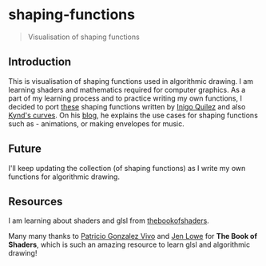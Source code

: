 # shaping-functions

> Visualisation of shaping functions

## Introduction

This is visualisation of shaping functions used in algorithmic drawing. I am learning shaders and mathematics required for computer graphics. As a part of my learning process and to practice writing my own functions, I decided to port [these](http://www.iquilezles.org/www/articles/functions/functions.html) shaping functions written by [Inigo Quilez](http://www.iquilezles.org/index.html) and also [Kynd's curves](http://www.flickr.com/photos/kynd/9546075099). On his [blog](http://www.iquilezles.org/www/index.htm), he explains the use cases for shaping functions such as - animations, or making envelopes for music.

## Future

I'll keep updating the collection (of shaping functions) as I write my own functions for algorithmic drawing.

## Resources

I am learning about shaders and glsl from [thebookofshaders](https://thebookofshaders.com/).

Many many thanks to [Patricio Gonzalez Vivo](http://patriciogonzalezvivo.com) and [Jen Lowe](http://jenlowe.net) for **The Book of Shaders**, which is such an amazing resource to learn glsl and algorithmic drawing!